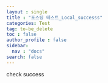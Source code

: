 ```yaml
---
layout : single
title : "포스팅 테스트_Local_successs"
categories: Test
tag: to-be_delete
toc : false
author_profile : false
sidebar:
  nav : "docs"
search: false
---
```

check success
